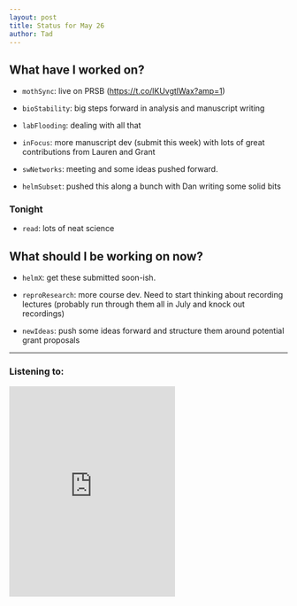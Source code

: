 ```yaml
---
layout: post 
title: Status for May 26 
author: Tad
---
```


## What have I worked on?

* `mothSync`: live on PRSB (https://t.co/lKUvgtlWax?amp=1)

* `bioStability`: big steps forward in analysis and manuscript writing

* `labFlooding`: dealing with all that

* `inFocus`: more manuscript dev (submit this week) with lots of great contributions from Lauren and Grant

* `swNetworks`: meeting and some ideas pushed forward. 

* `helmSubset`: pushed this along a bunch with Dan writing some solid bits




### Tonight

* `read`: lots of neat science





## What should I be working on now?

* `helmX`: get these submitted soon-ish.

* `reproResearch`: more course dev. Need to start thinking about recording lectures (probably run through them all in July and knock out recordings)

* `newIdeas`: push some ideas forward and structure them around potential grant proposals




--- 

### Listening to:

<iframe src="https://open.spotify.com/embed/track/6XyYSUudysDWutyxTmJkwP" width="300" height="380" frameborder="0" allowtransparency="true" allow="encrypted-media"></iframe>

<i class='fa fa-code' style='color:pink'></i>
